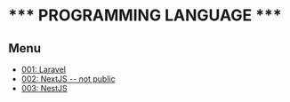 # *** PROGRAMMING LANGUAGE ***
## Menu
* [001: Laravel](/laravel/readme.md)
* [002: NextJS -- not public](/nest/readme.md)
* [003: NestJS](/nest/readme.md)